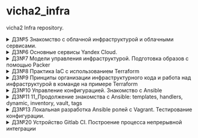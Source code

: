 # vicha2_infra
vicha2 Infra repository.
<details><summary>ДЗ№5 Знакомство с облачной инфраструктурой и облачными сервисами.</summary>

## ssh подключение к серверу через bastion одной командой:

```bash
ssh -i ~/.ssh/appuser -A -t appuser@<hop server> ssh -A <target server>
```
## ssh alias
- Редактируем файл ~/.bashrc
    - Добавляем запись - alias someinternalhost='ssh -i ~/.ssh/appuser -A -t appuser@`<hop server`> ssh -A `<target server`>'
- Применяем изменения введя команду source ~/.bashrc
### Подключаемся по алиасу:
```bash
someinternalhost
```
## Подключение к VPN:
```bash
bastion_IP = 62.84.117.86
someinternalhost_IP = 10.128.0.5
```
</details>
<details><summary>ДЗ№6 Основные сервисы Yandex Cloud.</summary>

## Проверка Monolith Reddit
```bash
testapp_IP = 51.250.10.176
testapp_port = 9292
```
## Команда CLI с зупущенным приложением
```bash
yc compute instance create \
  --name reddit-app \
  --hostname reddit-app \
  --memory=4 \
  --create-boot-disk image-folder-id=standard-images,image-family=ubuntu-1604-lts,size=10GB \
  --network-interface subnet-name=default-ru-central1-a,nat-ip-version=ipv4 \
  --metadata serial-port-enable=1 \
  --metadata-from-file user-data=./startup.yaml \
```
</details>
<details><summary>ДЗ№7 Модели управления инфраструктурой. Подготовка образов с помощью Packer</summary>

## Установка packer
! Для CentOS необходимо добавить линк
```bash
ln -s ./usr/bin/packer packer.io
```
## Запуск сборки образа
! Ошибка - rpc error: code = ResourceExhausted desc = Quota limit vpc.networks.count exceeded
Решается явным указанием в какой подсети создавать ВМ
```bas
"subnet_id": "e9biaaj8adfgadvadj38"
```
! Ошибка - Failed to find instance ip address: instance has no one IPv4 external address
Решение:
```bash
"use_ipv4_nat": true
```
## Параметризирование шаблона
```bash
packer.io build -var-file=./variables.json ./ubuntu16.json
```
Пример variables.json
```
{
    "folder_id": "b1g23edrfglkqcbjbd2osl",
    "subnet_id": "e9bsamfdkwlkhnr1spnj38",
    "source_image_id": "fd8ckm,djedl8qjsmv6mqa5",
    "service_account_key_file": "/user/path/key.json"
}
```
## Построение bake-образа
Создал init файл переместил в /etc/systemd/system
```
packer.io build -var-file=./variables.json ./immutable.json 

[Unit]
Description=Reddit
After=network.target

[Service]
Type=simple
User=ubuntu
WorkingDirectory=/home/ubuntu/reddit
ExecStart=/usr/local/bin/puma -C /home/ubuntu/reddit/config/deploy/production.rb
PermissionsStartOnly=true

[Install]
WantedBy=multi-user.target
 
```
## Автоматизация создания ВМ
```bash
#!/bin/bash
yc compute instance create \
  --name reddit-app \
  --hostname reddit-app \
  --memory=2 \
  --create-boot-disk image-family=reddit-full,size=10GB \
  --network-interface subnet-name=default-ru-central1-a,nat-ip-version=ipv4 \
  --metadata serial-port-enable=1 \
  --metadata-from-file user-data=./user.yaml 
```
</details>
 <details><summary>ДЗ№8 Практика IaC с использованием Terraform</summary>

## Установка Terraform на CentOS
```bash
curl -fsSL https://apt.releases.hashicorp.com/gpg | sudo apt-key add -
sudo apt-add-repository "deb [arch=amd64] https://apt.releases.hashicorp.com $(lsb_release -cs) main"
sudo apt-get update && sudo apt-get install terraform
```
## Создаем сервисный аккаунт
```
https://cloud.yandex.ru/docs/iam/quickstart-sa
https://cloud.yandex.com/en-ru/docs/iam/operations/iam-token/create-for-sa#keys-create
```
## Запускаем создание ВМ через terraform
```bash
terraform apply -auto-approve
```
- Ошибка при выполнении: E: Unable to acquire the dpkg frontend lock (/var/lib/dpkg/lock-frontend), is another process using it?
  - Решение здесь - https://askubuntu.com/questions/1109982/e-could-not-get-lock-var-lib-dpkg-lock-frontend-open-11-resource-temporari
  ```
  sudo rm /var/lib/dpkg/lock*
  ```
## Задание с **
- создаем балансировщик и таргет группу
```
resource "yandex_lb_network_load_balancer" "foo" {
  name = "my-network-load-balancer"

  listener {
      name        = "my-listener"
      port        = 80
      target_port = 9292
      external_address_spec {
          ip_version = "ipv4"
      }
  }
  attached_target_group {
      target_group_id = "${yandex_lb_target_group.foo.id}"

      healthcheck {
          name = "http"
          http_options {
              port = 9292
          }
      }
  }
}

resource "yandex_lb_target_group" "foo" {
name      = "my-target-group"
region_id = "ru-central1"

target {
  subnet_id = var.subnet_id
  address   = "${yandex_compute_instance.app.network_interface.0.ip_address}"
}
}
```
- Добавляем вторую ноду с приложением и подключаем к балансировщику.
  - Неудобно, т.к. много правок в разных файлах!
- Добавлен параметр count (значение задаем через переменную)
- Для реализации блока connection использовалась информация из источника https://www.terraform.io/language/resources/provisioners/connection#the-self-object
- Для реализации блока target в yandex_lb_target_group использовался блок dynamic - https://www.terraform.io/language/expressions/dynamic-blocks#dynamic-blocks
</details>

<details><summary>ДЗ№9 Принципы организации инфраструктурного кода и работа над инфраструктурой в команде на примере Terraform</summary>

## Задание с *
- Создаем Yandex Object Storage для хранения state файла https://cloud.yandex.ru/docs/storage/operations/buckets/create
- Бекенд описан в файле backend.tf
- Инициализация бекенда через параметры командной строки
```bash
terraform init -backend-config="access_key=<your access key>" -backend-config="secret_key=<your secret key>"
```
</details>
<details><summary>ДЗ№10 Управление конфигурацией. Знакомство с Ansible</summary>

### Ansible, установка и настройка клиента на рабочую машину
- Установка PIP
```
yum install epel-release
yum -y update
yum -y install python-pip
pip -V
```
- Установка Ansible
```
sudo yum install ansible -y
ansible --version
```
- Проверка подключения SSH через ansible
- Создание ansible.cfg
- Группируем инвентори
- Установка git
```
ansible app -b -m apt -a 'name=git state=present'
```
- Команда - ansible app -m command -a 'rm -rf ~/reddit' удаляет директорию ~/reddit
Посторное выполнение playbook снова сделает git clone и статус будет changed=1

</details>
<details><summary>ДЗ№11 11_Продолжение знакомства с Ansible: templates, handlers, dynamic, inventory, vault, tags</summary>

## Что сделано
- Выполнены задания - "Один playbook, один сценарий"
- Выполнены задания - "Один плейбук, несколько сценариев"
- Выполнены задания - "Несколько плейбуков"
- Провижининг в Packer
</details>

<details><summary>ДЗ№13 Локальная разработка Ansible ролей с Vagrant. Тестирование конфигурации. </summary>

- Установка Vagrant на Ubuntu
```
curl -fsSL https://apt.releases.hashicorp.com/gpg | sudo apt-key add -
sudo apt-add-repository "deb [arch=amd64] https://apt.releases.hashicorp.com $(lsb_release -cs) main"
sudo apt-get update && sudo apt-get install vagrant
vagrant -v
```
- Создание ВМ через Vagrant
- Задания по методичке

</details>

<details><summary>ДЗ№20 Устройство Gitlab CI. Построение процесса непрерывной интеграции  </summary>

- Создаем ВМ
```
yc compute instance create \
--name gitlab-ci-vm \
--memory=8 \
--cores=2 \
--zone ru-central1-a \
--network-interface subnet-name=default-ru-central1-a,nat-ip-version=ipv4 \
--create-boot-disk image-folder-id=standard-images,image-family=ubuntu-1804-lts,size=50 \
--ssh-key ~/.ssh/id_rsa.pub
```
- RUN Docker-machine
```
docker-machine create \
--driver generic \
--generic-ip-address=130.193.50.106 \
--generic-ssh-user yc-user \
--generic-ssh-key ~/.ssh/id_rsa \
gitlab-ci-vm

docker-machine ls
eval $(docker-machine env gitlab-ci-vm)
```
- Создаем папки и docker-compose.yml
```
ssh yc-user@130.193.50.106
sudo mkdir -p /srv/gitlab/config /srv/gitlab/data /srv/gitlab/logs
cd /srv/gitlab
sudo touch docker-compose.yml
sudo vi docker-compose.yml
```
- docker-compose.yml
```
web:
  image: 'gitlab/gitlab-ce:latest'
  restart: always
  hostname: 'gitlab.example.com'
  environment:
    GITLAB_OMNIBUS_CONFIG: |
      external_url 'http://<YOUR-VM-IP>'
  ports:
    - '80:80'
    - '443:443'
    - '2222:22'
  volumes:
    - '/srv/gitlab/config:/etc/gitlab'
    - '/srv/gitlab/logs:/var/log/gitlab'
    - '/srv/gitlab/data:/var/opt/gitlab'
```
- Install docker-compose
```
sudo curl -L "https://github.com/docker/compose/releases/download/1.29.2/docker-compose-$(uname -s)-$(uname -m)" -o /usr/local/bin/docker-compose
sudo chmod +x /usr/local/bin/docker-compose
```
- Run container
```
sudo docker-compose up -d
```
- Login:
```
username: root
password: sudo docker exec -it <container ID> grep 'Password:' /etc/gitlab/initial_root_password
```


- Удаление docker-machine
```
docker-machine rm gitlab-ci-vm -y
eval $(docker-machine env -u)
yc compute instance delete gitlab-ci-vm
```
</details>
